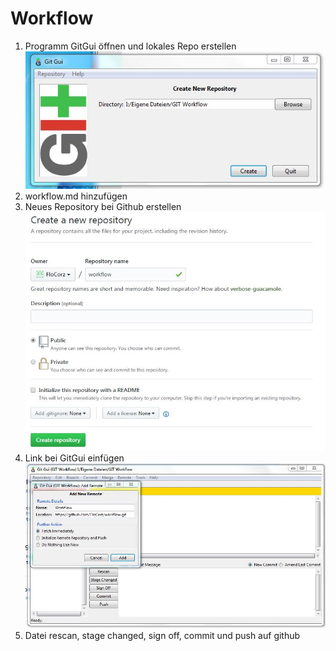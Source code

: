 # Workflow 

1. Programm GitGui öffnen und lokales Repo erstellen 
 ![Screenshot von GitGui](Ss1.jpg)
1. workflow.md hinzufügen 
1. Neues Repository bei Github erstellen
 ![Screenshot von Github](Ss2.JPG)
1. Link bei GitGui einfügen 
 ![Screenshot von Github](Ss3.JPG)
1. Datei rescan, stage changed, sign off, commit und push auf github